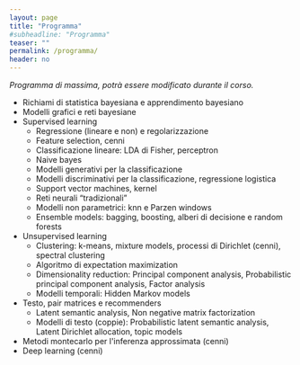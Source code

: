 ```yaml
---
layout: page
title: "Programma"
#subheadline: "Programma"
teaser: ""
permalink: /programma/
header: no
---
```

*Programma di massima, potrà essere modificato durante il corso.*
* Richiami di statistica bayesiana e apprendimento bayesiano <!--`10 ore`-->
* Modelli grafici e reti bayesiane <!--`10 ore`-->
* Supervised learning <!--`30 ore`-->
	* Regressione (lineare e non) e regolarizzazione
	* Feature selection, cenni
	* Classificazione lineare: LDA di Fisher, perceptron
	* Naive bayes
	* Modelli generativi per la classificazione
	* Modelli discriminativi per la classificazione, regressione logistica
	* Support vector machines, kernel
	* Reti neurali “tradizionali”
	* Modelli non parametrici: knn e Parzen windows
	* Ensemble models: bagging, boosting, alberi di decisione e random forests
* Unsupervised learning <!--`20 ore`-->
	* Clustering: k-means, mixture models, processi di Dirichlet (cenni), spectral clustering
	* Algoritmo di expectation maximization
	* Dimensionality reduction: Principal component analysis, Probabilistic principal component analysis, Factor analysis<!--, Manifold-->
	* Modelli temporali: Hidden Markov models
* Testo, pair matrices e recommenders <!--`10 ore`-->
	* Latent semantic analysis, Non negative matrix factorization
	* Modelli di testo (coppie): Probabilistic latent semantic analysis, Latent Dirichlet allocation, topic models
* Metodi montecarlo per l'inferenza approssimata (cenni)
* Deep learning (cenni) <!--`10 ore`-->

